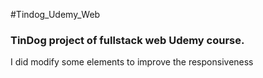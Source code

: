 #Tindog_Udemy_Web

<h3>TinDog project of fullstack web Udemy course.</h3>

<p>I did modify some elements to improve the responsiveness</p>
